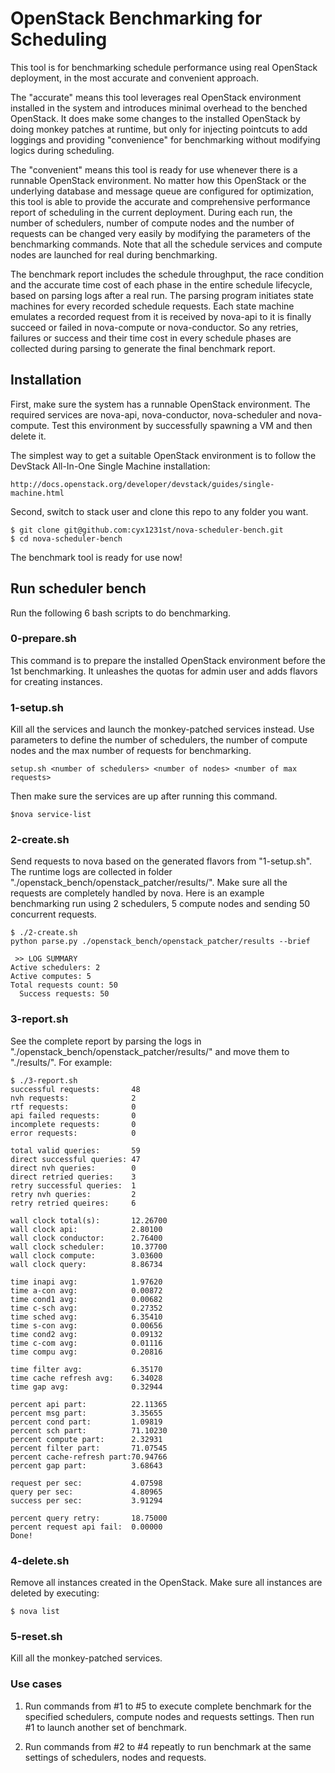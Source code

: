 # OpenStack Benchmarking for Scheduling

This tool is for benchmarking schedule performance using real OpenStack
deployment, in the most accurate and convenient approach.

The "accurate" means this tool leverages real OpenStack environment installed
in the system and introduces minimal overhead to the benched OpenStack. It does
make some changes to the installed OpenStack by doing monkey patches at
runtime, but only for injecting pointcuts to add loggings and providing
"convenience" for benchmarking without modifying logics during scheduling.

The "convenient" means this tool is ready for use whenever there is a runnable
OpenStack environment. No matter how this OpenStack or the underlying database
and message queue are configured for optimization, this tool is able to provide
the accurate and comprehensive performance report of scheduling in the current
deployment. During each run, the number of schedulers, number of compute
nodes and the number of requests can be changed very easily by modifying the
parameters of the benchmarking commands. Note that all the schedule services
and compute nodes are launched for real during benchmarking.

The benchmark report includes the schedule throughput, the race condition and
the accurate time cost of each phase in the entire schedule lifecycle, based on
parsing logs after a real run. The parsing program initiates state machines for
every recorded schedule requests. Each state machine emulates a recorded
request from it is received by nova-api to it is finally succeed or failed in
nova-compute or nova-conductor. So any retries, failures or success and their
time cost in every schedule phases are collected during parsing to generate the
final benchmark report.

## Installation

First, make sure the system has a runnable OpenStack environment. The required
services are nova-api, nova-conductor, nova-scheduler and nova-compute. Test
this environment by successfully spawning a VM and then delete it.

The simplest way to get a suitable OpenStack environment is to follow the
DevStack All-In-One Single Machine installation:
```
http://docs.openstack.org/developer/devstack/guides/single-machine.html
```

Second, switch to stack user and clone this repo to any folder you want.
```
$ git clone git@github.com:cyx1231st/nova-scheduler-bench.git
$ cd nova-scheduler-bench
```

The benchmark tool is ready for use now!

## Run scheduler bench

Run the following 6 bash scripts to do benchmarking.

### 0-prepare.sh

This command is to prepare the installed OpenStack environment before the 1st
benchmarking. It unleashes the quotas for admin user and adds flavors for
creating instances.

### 1-setup.sh

Kill all the services and launch the monkey-patched services instead. Use
parameters to define the number of schedulers, the number of compute nodes and
the max number of requests for benchmarking.
```
setup.sh <number of schedulers> <number of nodes> <number of max requests>
```

Then make sure the services are up after running this command.
```
$nova service-list
```

### 2-create.sh

Send requests to nova based on the generated flavors from "1-setup.sh". The
runtime logs are collected in folder
"./openstack_bench/openstack_patcher/results/". Make sure all the requests are
completely handled by nova. Here is an example benchmarking run using 2
schedulers, 5 compute nodes and sending 50 concurrent requests.
```
$ ./2-create.sh
python parse.py ./openstack_bench/openstack_patcher/results --brief

 >> LOG SUMMARY
Active schedulers: 2
Active computes: 5
Total requests count: 50
  Success requests: 50
```

### 3-report.sh

See the complete report by parsing the logs in
"./openstack_bench/openstack_patcher/results/" and move them to "./results/".
For example:
```
$ ./3-report.sh
successful requests:       48
nvh requests:              2
rtf requests:              0
api failed requests:       0
incomplete requests:       0
error requests:            0

total valid queries:       59
direct successful queries: 47
direct nvh queries:        0
direct retried queries:    3
retry successful queries:  1
retry nvh queries:         2
retry retried queires:     6

wall clock total(s):       12.26700
wall clock api:            2.80100
wall clock conductor:      2.76400
wall clock scheduler:      10.37700
wall clock compute:        3.03600
wall clock query:          8.86734

time inapi avg:            1.97620
time a-con avg:            0.00872
time cond1 avg:            0.00682
time c-sch avg:            0.27352
time sched avg:            6.35410
time s-con avg:            0.00656
time cond2 avg:            0.09132
time c-com avg:            0.01116
time compu avg:            0.20816

time filter avg:           6.35170
time cache refresh avg:    6.34028
time gap avg:              0.32944

percent api part:          22.11365
percent msg part:          3.35655
percent cond part:         1.09819
percent sch part:          71.10230
percent compute part:      2.32931
percent filter part:       71.07545
percent cache-refresh part:70.94766
percent gap part:          3.68643

request per sec:           4.07598
query per sec:             4.80965
success per sec:           3.91294

percent query retry:       18.75000
percent request api fail:  0.00000
Done!
```

### 4-delete.sh

Remove all instances created in the OpenStack.
Make sure all instances are deleted by executing:
```
$ nova list
```

### 5-reset.sh

Kill all the monkey-patched services.

### Use cases

1. Run commands from #1 to #5 to execute complete benchmark for the specified
schedulers, compute nodes and requests settings. Then run #1 to launch another
set of benchmark.

2. Run commands from #2 to #4 repeatly to run benchmark at the same settings of
schedulers, nodes and requests.
